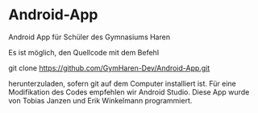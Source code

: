 # Android-App
Android App für Schüler des Gymnasiums Haren

Es ist möglich, den Quellcode mit dem Befehl 

git clone https://github.com/GymHaren-Dev/Android-App.git 

herunterzuladen, sofern git auf dem Computer installiert ist.
Für eine Modifikation des Codes empfehlen wir Android Studio.
Diese App wurde von Tobias Janzen und Erik Winkelmann programmiert.
